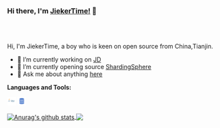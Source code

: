 ### Hi there, I'm [JiekerTime!]() 👋

<br />
<br />

Hi, I'm JiekerTime, a boy who is keen on open source from China,Tianjin.

- 🔭 I’m currently working on [JD](https://corporate.jd.com/)
- 🌱 I’m currently opening source [ShardingSphere](https://shardingsphere.apache.org/)
- 💬 Ask me about anything [here](https://github.com/JiekerTime/JiekerTime/issues)

**Languages and Tools:**  

<code><img height="20" src="https://raw.githubusercontent.com/github/explore/80688e429a7d4ef2fca1e82350fe8e3517d3494d/topics/java/java.png"></code>
<code><img height="20" src="https://raw.githubusercontent.com/github/explore/80688e429a7d4ef2fca1e82350fe8e3517d3494d/topics/sql/sql.png"></code>

<a href="https://github.com/anuraghazra/github-readme-stats">
  <img align="center" src="https://github-readme-stats.anuraghazra1.vercel.app/api?username=JiekerTime&show_icons=true&include_all_commits=true&theme=material-palenight" alt="Anurag's github stats" />
</a>
<a href="https://github.com/anuraghazra/github-readme-stats">
  <!-- Change the `github-readme-stats.anuraghazra1.vercel.app` to `github-readme-stats.vercel.app`  -->
  <img align="center" src="https://github-readme-stats.anuraghazra1.vercel.app/api/top-langs/?username=JiekerTime&layout=compact&theme=material-palenight" />
</a>